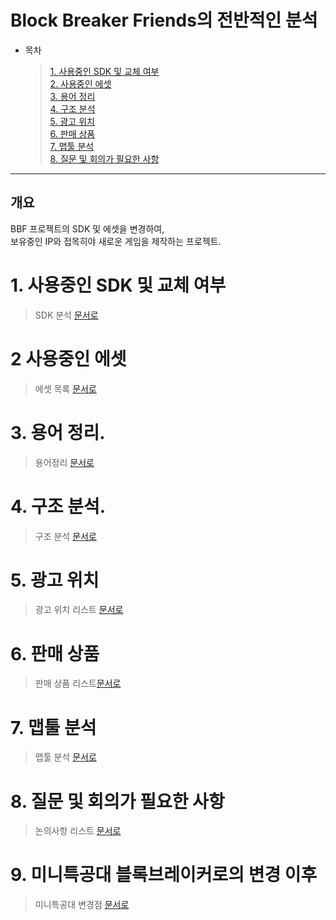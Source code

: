 # Block Breaker Friends의 전반적인 분석
- 목차
    >[1. 사용중인 SDK 및 교체 여부](#1-사용중인-sdk-및-교체-여부)  
    >[2. 사용중인 에셋](#2-사용중인-에셋)   
    >[3. 용어 정리](#3-용어-정리)   
    >[4. 구조 분석](#4-구조-분석)  
    >[5. 광고 위치](#5-광고-위치)  
    >[6. 판매 상품](#6-판매-상품)  
    >[7. 맵툴 분석](#7-맵툴-분석)  
    >[8. 질문 및 회의가 필요한 사항](#8-질문-및-회의가-필요한-사항)  
   
*****

## 개요
BBF 프로젝트의 SDK 및 에셋을 변경하여,  
보유중인 IP와 접목히야 새로운 게임을 제작하는 프로젝트.


# 1. 사용중인 SDK 및 교체 여부
> SDK 분석 [문서로](분석/SDK_관련/SDK_분석.md)  

# 2 사용중인 에셋
> 에셋 목록 [문서로](/리스트/에셋_리스트.md) 

# 3. 용어 정리.
> 용어정리 [문서로](/리스트/용어_변수_통합목록.md)  

# 4. 구조 분석.
> 구조 분석 [문서로](/분석/분석_메인.md)  

# 5. 광고 위치
> 광고 위치 리스트 [문서로](/리스트/광고_위치_리스트.md)  

# 6. 판매 상품
> 판매 상품 리스트[문서로](/리스트/판매_상품_리스트.md)  

# 7. 맵툴 분석
> 맵툴 분석 [문서로](/분석/맵툴_분석.md)  

# 8. 질문 및 회의가 필요한 사항 
> 논의사항 리스트 [문서로](리스트/논의사항_리스트.md)  

# 9. 미니특공대 블록브레이커로의 변경 이후
> 미니특공대 변경점 [문서로](미니특공대/미니특공대_변경점.md)  